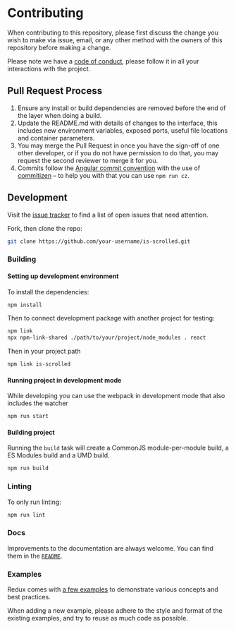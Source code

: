# Contributing

When contributing to this repository, please first discuss the change you wish to make via issue,
email, or any other method with the owners of this repository before making a change.

Please note we have a [code of conduct](/CODE_OF_CONDUCT.md), please follow it in all your interactions with the project.

## Pull Request Process

1. Ensure any install or build dependencies are removed before the end of the layer when doing a
   build.
2. Update the README.md with details of changes to the interface, this includes new environment
   variables, exposed ports, useful file locations and container parameters.
3. You may merge the Pull Request in once you have the sign-off of one other developer, or if you
   do not have permission to do that, you may request the second reviewer to merge it for you.
4. Commits follow the [Angular commit convention](https://github.com/angular/angular.js/blob/master/DEVELOPERS.md#-git-commit-guidelines) with the use of [commitizen](https://github.com/commitizen/cz-cli) – to help you with that you can use `npm run cz`.

## Development

Visit the [issue tracker](https://github.com/bibixx/is-scrolled/issues) to find a list of open issues that need attention.

Fork, then clone the repo:

```sh
git clone https://github.com/your-username/is-scrolled.git
```

### Building

#### Setting up development environment

To install the dependencies:

```sh
npm install
```

Then to connect development package with another project for testing:

```sh
npm link
npx npm-link-shared ./path/to/your/project/node_modules . react
```

Then in your project path

```sh
npm link is-scrolled
```

#### Running project in development mode

While developing you can use the webpack in development mode that also includes the watcher

```sh
npm run start
```

#### Building project

Running the `build` task will create a CommonJS module-per-module build, a ES Modules build and a UMD build.

```sh
npm run build
```

### Linting

To only run linting:

```sh
npm run lint
```

### Docs

Improvements to the documentation are always welcome. You can find them in the [`README`](/README.md).

### Examples

Redux comes with [a few examples](/examples) to demonstrate various concepts and best practices.

When adding a new example, please adhere to the style and format of the existing examples, and try to reuse as much code as possible.
